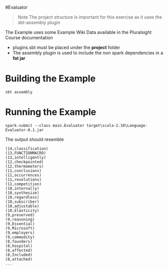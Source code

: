 #Evaluator

> Note The project structure is important for this exercise as it uses the sbt-assembly plugin

The Example uses some Example Wiki Data available in the Pluralsight Course documentation

* plugins.sbt must be placed under the **project** folder
* The assembly plugin is used to include the non spark dependencies in a **fat jar**

# Building the Example

```
sbt assembly
```

# Running the Example

```
spark-submit --class main.Evaluator target\scala-2.10\Language-Evaluator-0.1.jar
```

The output should resemble

```
(14,classification)
(13,FUNCTIONMACRO)
(13,intelligently)
(12,checkpointed)
(12,thermometers)
(11,conclusions)
(11,occurrences)
(11,revolutions)
(11,competition)
(10,internally)
(10,synthesize)
(10,regardless)
(10,subscriber)
(10,adjustable)
(10,Elasticity)
(9,preserved)
(9,reasoning)
(9,Essential)
(9,Microsoft)
(9,employers)
(9,commodity)
(8,founders)
(8,hospital)
(8,affected)
(8,Included)
(8,attached)
...
```



